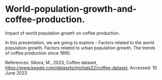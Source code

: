 # World-population-growth-and-coffee-production.
Impact of world population growth  on coffee production.

In this presentation, we are going to explore -
Factors related to the world population growth.
Factors related to urban population growth.
The trends of coffee production since 1990.

References:
Sikora, M., 2023, Coffee dataset, https://www.kaggle.com/datasets/michals22/coffee-dataset, Accessed: 10 June 2023

